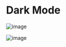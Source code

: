 # Dark Mode
 
![image](https://user-images.githubusercontent.com/90533635/232047942-dc10347b-9afa-4b64-8df9-e2ad689b1dc8.png)

![image](https://user-images.githubusercontent.com/90533635/232048067-00588d48-127e-4e19-9e75-f69843256ec0.png)
  
  
